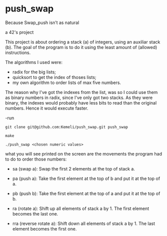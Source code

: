 # push_swap
Because Swap_push isn’t as natural

a 42's project

This project is about ordering a stack (a) of integers, using an auxiliar stack (b).
The goal of the program is to do it using the least amount of (allowed) instructions.

The algorithms I used were: 

- radix for the big lists;
- quicksort to get the index of thoses lists;
- my own algorithm to order lists of max five numbers.

The reason why I've got the indexes from the list, was so I could use them as binary numbers in radix, since I've only got two stacks.
As they were binary, the indexes would probably have less bits to read than the original numbers. Hence it would execute faster.

-run 

```git clone git@github.com:Kemeli/push_swap.git push_swap```

```make```

```./push_swap <chosen numeric values>```

what you will see printed on the screen are the movements the program had to do to order those numbers:

- sa (swap a): Swap the first 2 elements at the top of stack a.

- pa (push a): Take the first element at the top of b and put it at the top of a.

- pb (push b): Take the first element at the top of a and put it at the top of b.

- ra (rotate a): Shift up all elements of stack a by 1.
The first element becomes the last one.

- rra (reverse rotate a): Shift down all elements of stack a by 1.
The last element becomes the first one.
